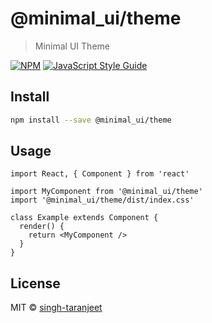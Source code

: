 # @minimal_ui/theme

> Minimal UI Theme

[![NPM](https://img.shields.io/npm/v/@minimal_ui/theme.svg)](https://www.npmjs.com/package/@minimal_ui/theme) [![JavaScript Style Guide](https://img.shields.io/badge/code_style-standard-brightgreen.svg)](https://standardjs.com)

## Install

```bash
npm install --save @minimal_ui/theme
```

## Usage

```tsx
import React, { Component } from 'react'

import MyComponent from '@minimal_ui/theme'
import '@minimal_ui/theme/dist/index.css'

class Example extends Component {
  render() {
    return <MyComponent />
  }
}
```

## License

MIT © [singh-taranjeet](https://github.com/singh-taranjeet)

